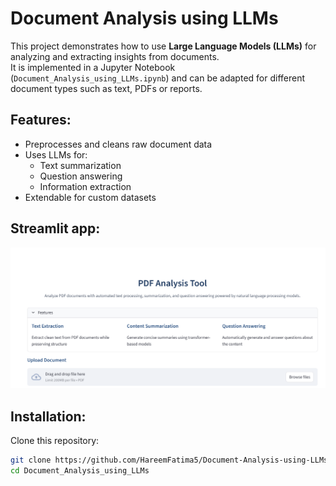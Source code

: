 # Document Analysis using LLMs

This project demonstrates how to use **Large Language Models (LLMs)** for analyzing and extracting insights from documents.  
It is implemented in a Jupyter Notebook (`Document_Analysis_using_LLMs.ipynb`) and can be adapted for different document types such as text, PDFs or reports.


## Features:
- Preprocesses and cleans raw document data  
- Uses LLMs for:
  - Text summarization
  - Question answering
  - Information extraction  
- Extendable for custom datasets

## Streamlit app:

![demo](https://github.com/HareemFatima5/Document-Analysis-using-LLMs/blob/main/document%20analysis.PNG)

## Installation:

Clone this repository:
```bash
git clone https://github.com/HareemFatima5/Document-Analysis-using-LLMs.git
cd Document_Analysis_using_LLMs
